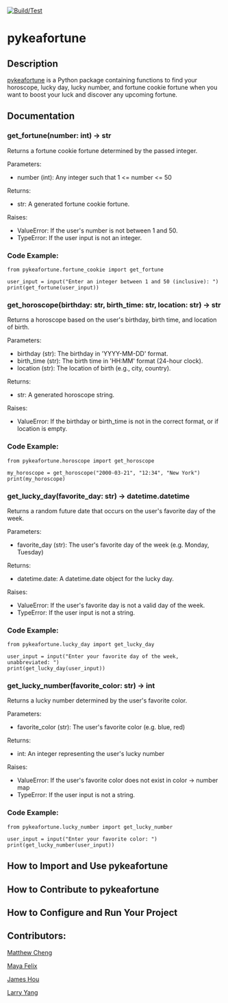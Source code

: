 [![Build/Test](https://github.com/software-students-spring2025/3-python-package-pyke-ult/actions/workflows/test.yml/badge.svg)](https://github.com/software-students-spring2025/3-python-package-pyke-ult/actions/workflows/test.yml)

# pykeafortune

## Description

[pykeafortune](https://pypi.org/project/pykeafortune/) is a Python package containing functions to find your horoscope, lucky day, lucky number, and fortune cookie fortune when you want to boost your luck and discover any upcoming fortune.

## Documentation

### get_fortune(number: int) -> str

Returns a fortune cookie fortune determined by the passed integer.

Parameters:
- number (int): Any integer such that 1 <= number <= 50

Returns:
- str: A generated fortune cookie fortune.

Raises:
- ValueError: If the user's number is not between 1 and 50.
- TypeError: If the user input is not an integer.

### Code Example:

    from pykeafortune.fortune_cookie import get_fortune

    user_input = input("Enter an integer between 1 and 50 (inclusive): ")
    print(get_fortune(user_input))

### get_horoscope(birthday: str, birth_time: str, location: str) -> str

Returns a horoscope based on the user's birthday, birth time, and location of birth.

Parameters:
- birthday (str): The birthday in 'YYYY-MM-DD' format.
- birth_time (str): The birth time in 'HH:MM' format (24-hour clock).
- location (str): The location of birth (e.g., city, country).

Returns:
- str: A generated horoscope string.

Raises:
- ValueError: If the birthday or birth_time is not in the correct format, or if location is empty.

### Code Example:

    from pykeafortune.horoscope import get_horoscope

    my_horoscope = get_horoscope("2000-03-21", "12:34", "New York")
    print(my_horoscope)

### get_lucky_day(favorite_day: str) -> datetime.datetime

Returns a random future date that occurs on the user's favorite day of the week.

Parameters:
- favorite_day (str): The user's favorite day of the week (e.g. Monday, Tuesday)

Returns:
- datetime.date: A datetime.date object for the lucky day.

Raises:
- ValueError: If the user's favorite day is not a valid day of the week.
- TypeError: If the user input is not a string.

### Code Example:

    from pykeafortune.lucky_day import get_lucky_day

    user_input = input("Enter your favorite day of the week, unabbreviated: ")
    print(get_lucky_day(user_input))

### get_lucky_number(favorite_color: str) -> int

Returns a lucky number determined by the user's favorite color.

Parameters:
- favorite_color (str): The user's favorite color (e.g. blue, red)

Returns:
- int: An integer representing the user's lucky number

Raises:
- ValueError: If the user's favorite color does not exist in color -> number map
- TypeError: If the user input is not a string.

### Code Example:

    from pykeafortune.lucky_number import get_lucky_number

    user_input = input("Enter your favorite color: ")
    print(get_lucky_number(user_input))

## How to Import and Use pykeafortune



## How to Contribute to pykeafortune

## How to Configure and Run Your Project

## Contributors:
[Matthew Cheng](https://github.com/mattchng)

[Maya Felix](https://github.com/mxf4596)

[James Hou](https://github.com/James-Hou22)

[Larry Yang](https://github.com/larryyang04)
